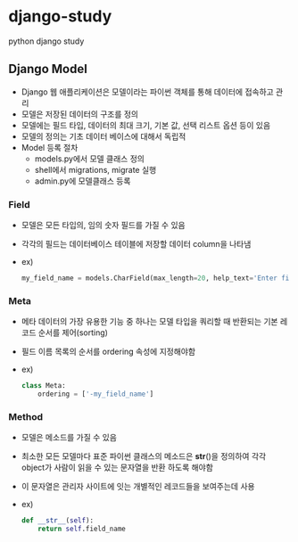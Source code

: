# django-study
python django study

## Django Model
- Django 웹 애플리케이션은 모델이라는 파이썬 객체를 통해 데이터에 접속하고 관리
- 모델은 저장된 데이터의 구조를 정의
- 모델에는 필드 타입, 데이터의 최대 크기, 기본 값, 선택 리스트 옵션 등이 있음
- 모델의 정의는 기초 데이터 베이스에 대해서 독립적
- Model 등록 절차
    - models.py에서 모델 클래스 정의
    - shell에서 migrations, migrate 실행
    - admin.py에 모델클래스 등록

### Field
- 모델은 모든 타입의, 임의 숫자 필드를 가질 수 있음
- 각각의 필드는 데이터베이스 테이블에 저장할 데이터 column을 나타냄
- ex)
    
    ```python
    my_field_name = models.CharField(max_length=20, help_text='Enter field documentation')
    ```
    

### Meta
- 메타 데이터의 가장 유용한 기능 중 하나는 모델 타입을 쿼리할 때 반환되는 기본 레코드 순서를 제어(sorting)
- 필드 이름 목록의 순서를 ordering 속성에 지정해야함
- ex)
    
    ```python
    class Meta:
        ordering = ['-my_field_name']
    ```
    

### Method
- 모델은 메소드를 가질 수 있음
- 최소한 모든 모델마다 표준 파이썬 클래스의 메소드은 __str__()을 정의하여 각각 object가 사람이 읽을 수 있는 문자열을 반환 하도록 해야함
- 이 문자열은 관리자 사이트에 잇는 개별적인 레코드들을 보여주는데 사용
- ex)
    
    ```python
    def __str__(self):
        return self.field_name
    ```
